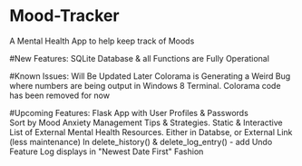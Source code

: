 # Mood-Tracker
A Mental Health App to help keep track of Moods

#New Features:
	SQLite Database & all Functions are Fully Operational

#Known Issues:
	Will Be Updated Later
	Colorama is Generating a Weird Bug where numbers are being output in Windows 8 Terminal.  Colorama code has been removed for now

#Upcoming Features:
	Flask App with User Profiles & Passwords	
	Sort by Mood
	Anxiety Management Tips & Strategies.  Static & Interactive
	List of External Mental Health Resources.  Either in Databse, or External Link (less maintenance)
	In delete_history() & delete_log_entry() - add Undo Feature
	Log displays in "Newest Date First" Fashion

